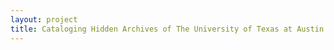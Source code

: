 ```yaml
--- 
layout: project 
title: Cataloging Hidden Archives of The University of Texas at Austin Vertebrate Paleontology Laboratory
---
```



